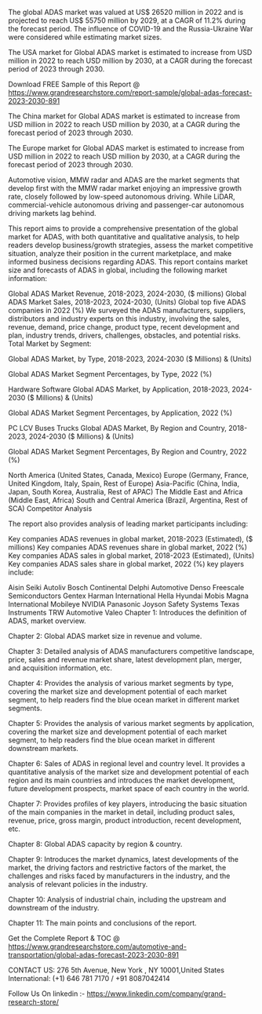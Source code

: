 
The global ADAS market was valued at US$ 26520 million in 2022 and is projected to reach US$ 55750 million by 2029, at a CAGR of 11.2% during the forecast period. The influence of COVID-19 and the Russia-Ukraine War were considered while estimating market sizes.

The USA market for Global ADAS market is estimated to increase from USD million in 2022 to reach USD million by 2030, at a CAGR during the forecast period of 2023 through 2030.

Download FREE Sample of this Report @ https://www.grandresearchstore.com/report-sample/global-adas-forecast-2023-2030-891

The China market for Global ADAS market is estimated to increase from USD million in 2022 to reach USD million by 2030, at a CAGR during the forecast period of 2023 through 2030.

The Europe market for Global ADAS market is estimated to increase from USD million in 2022 to reach USD million by 2030, at a CAGR during the forecast period of 2023 through 2030.

Automotive vision, MMW radar and ADAS are the market segments that develop first with the MMW radar market enjoying an impressive growth rate, closely followed by low-speed autonomous driving. While LiDAR, commercial-vehicle autonomous driving and passenger-car autonomous driving markets lag behind.

This report aims to provide a comprehensive presentation of the global market for ADAS, with both quantitative and qualitative analysis, to help readers develop business/growth strategies, assess the market competitive situation, analyze their position in the current marketplace, and make informed business decisions regarding ADAS. This report contains market size and forecasts of ADAS in global, including the following market information:

Global ADAS Market Revenue, 2018-2023, 2024-2030, ($ millions)
Global ADAS Market Sales, 2018-2023, 2024-2030, (Units)
Global top five ADAS companies in 2022 (%)
We surveyed the ADAS manufacturers, suppliers, distributors and industry experts on this industry, involving the sales, revenue, demand, price change, product type, recent development and plan, industry trends, drivers, challenges, obstacles, and potential risks. Total Market by Segment:

Global ADAS Market, by Type, 2018-2023, 2024-2030 ($ Millions) & (Units)

Global ADAS Market Segment Percentages, by Type, 2022 (%)

Hardware
Software
Global ADAS Market, by Application, 2018-2023, 2024-2030 ($ Millions) & (Units)

Global ADAS Market Segment Percentages, by Application, 2022 (%)

PC
LCV
Buses
Trucks
Global ADAS Market, By Region and Country, 2018-2023, 2024-2030 ($ Millions) & (Units)

Global ADAS Market Segment Percentages, By Region and Country, 2022 (%)

North America (United States, Canada, Mexico)
Europe (Germany, France, United Kingdom, Italy, Spain, Rest of Europe)
Asia-Pacific (China, India, Japan, South Korea, Australia, Rest of APAC)
The Middle East and Africa (Middle East, Africa)
South and Central America (Brazil, Argentina, Rest of SCA)
Competitor Analysis

The report also provides analysis of leading market participants including:

Key companies ADAS revenues in global market, 2018-2023 (Estimated), ($ millions)
Key companies ADAS revenues share in global market, 2022 (%)
Key companies ADAS sales in global market, 2018-2023 (Estimated), (Units)
Key companies ADAS sales share in global market, 2022 (%)
key players include:

Aisin Seiki
Autoliv
Bosch
Continental
Delphi Automotive
Denso
Freescale Semiconductors
Gentex
Harman International
Hella
Hyundai Mobis
Magna International
Mobileye
NVIDIA
Panasonic
Joyson Safety Systems
Texas Instruments
TRW Automotive
Valeo
Chapter 1: Introduces the definition of ADAS, market overview.

Chapter 2: Global ADAS market size in revenue and volume.

Chapter 3: Detailed analysis of ADAS manufacturers competitive landscape, price, sales and revenue market share, latest development plan, merger, and acquisition information, etc.

Chapter 4: Provides the analysis of various market segments by type, covering the market size and development potential of each market segment, to help readers find the blue ocean market in different market segments.

Chapter 5: Provides the analysis of various market segments by application, covering the market size and development potential of each market segment, to help readers find the blue ocean market in different downstream markets.

Chapter 6: Sales of ADAS in regional level and country level. It provides a quantitative analysis of the market size and development potential of each region and its main countries and introduces the market development, future development prospects, market space of each country in the world.

Chapter 7: Provides profiles of key players, introducing the basic situation of the main companies in the market in detail, including product sales, revenue, price, gross margin, product introduction, recent development, etc.

Chapter 8: Global ADAS capacity by region & country.

Chapter 9: Introduces the market dynamics, latest developments of the market, the driving factors and restrictive factors of the market, the challenges and risks faced by manufacturers in the industry, and the analysis of relevant policies in the industry.

Chapter 10: Analysis of industrial chain, including the upstream and downstream of the industry.

Chapter 11: The main points and conclusions of the report.

Get the Complete Report & TOC @ https://www.grandresearchstore.com/automotive-and-transportation/global-adas-forecast-2023-2030-891

CONTACT US:
276 5th Avenue, New York , NY 10001,United States
International: (+1) 646 781 7170 / +91 8087042414

Follow Us On linkedin :- https://www.linkedin.com/company/grand-research-store/
